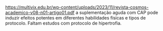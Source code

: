 https://multivix.edu.br/wp-content/uploads/2023/11/revista-cosmos-academico-v08-n01-artigo01.pdf
a suplementação aguda com CAP pode induzir efeitos potentes em diferentes habilidades físicas e tipos de protocolo. Faltam estudos com protocolo de hipertrofia.

